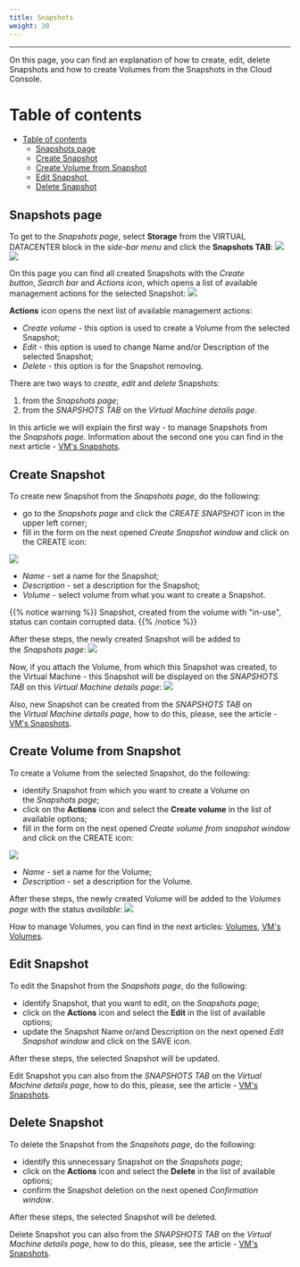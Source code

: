 ```yaml
---
title: Snapshots
weight: 30
---
```

___
On this page, you can find an explanation of how to create, edit, delete Snapshots and how to create Volumes from the Snapshots in the Cloud Console.

# Table of contents
- [Table of contents](#table-of-contents)
  - [Snapshots page](#snapshots-page)
  - [Create Snapshot](#create-snapshot)
  - [Create Volume from Snapshot](#create-volume-from-snapshot)
  - [Edit Snapshot ](#edit-snapshot)
  - [Delete Snapshot](#delete-snapshot)

## Snapshots page
To get to the *Snapshots page*, select **Storage** from the VIRTUAL DATACENTER block in the *side-bar menu* and click the **Snapshots TAB**:
![](../../../assets/images/vol/1.png?width=15pc&classes=border,shadow) 
![](../../../assets/images/snap/1.png?width=30pc&classes=border,shadow)  

On this page you can find all created Snapshots with the *Create button*, *Search bar* and *Actions icon*, which opens a list of available management actions for the selected Snapshot:
![](../../../assets/images/snap/2.png?classes=border,shadow)

**Actions** icon opens the next list of available management actions:
- *Create volume* - this option is used to create a Volume from the selected Snapshot;
- *Edit* - this option is used to change Name and/or Description of the selected Snapshot;
- *Delete* - this option is for the Snapshot removing.

There are two ways to *create*, *edit* and *delete* Snapshots:
1. from the *Snapshots page*;
2. from the *SNAPSHOTS TAB* on the *Virtual Machine details page*.

In this article we will explain the first way - to manage Snapshots from the *Snapshots page*. Information about the second one you can find in the next article - [VM's Snapshots](https://docs.ventuscloud.eu/products/storage/manage-snapshots/).  

## Create Snapshot
To create new Snapshot from the *Snapshots page*, do the following:
- go to the *Snapshots page* and click the *CREATE SNAPSHOT* icon in the upper left corner;
- fill in the form on the next opened *Create Snapshot window* and click on the CREATE icon:

![](../../../assets/images/snap/3.png?width=35pc&classes=border,shadow)
  - *Name* - set a name for the Snapshot;
  - *Description* - set a description for the Snapshot;
  - *Volume* - select volume from what you want to create a Snapshot.

{{% notice warning %}}
Snapshot, created from the volume with "in-use", status can contain corrupted data.
{{% /notice %}}  

After these steps, the newly created Snapshot will be added to the *Snapshots page*:
![](../../../assets/images/snap/4.png?classes=border,shadow)

Now, if you attach the Volume, from which this Snapshot was created,  to the Virtual Machine - this Snapshot will be displayed on the *SNAPSHOTS TAB* on this *Virtual Machine details page*:
![](../../../assets/images/snap/5.png?classes=border,shadow)

Also, new Snapshot can be created from the *SNAPSHOTS TAB* on the *Virtual Machine details page*, how to do this, please, see the article - [VM's Snapshots](https://docs.ventuscloud.eu/products/storage/manage-snapshots/).

## Create Volume from Snapshot
To create a Volume from the selected Snapshot, do the following:
- identify Snapshot from which you want to create a Volume on the *Snapshots page*;
- click on the **Actions** icon and select the **Create volume** in the list of available options;
- fill in the form on the next opened *Create volume from snapshot window* and click on the CREATE icon:

![](../../../assets/images/snap/7.png?width=35pc&classes=border,shadow)
  - *Name* - set a name for the Volume;
  - *Description* - set a description for the Volume.

After these steps, the newly created Volume will be added to the *Volumes page* with the status *available*:
![](../../../assets/images/snap/8.png?classes=border,shadow)

How to manage Volumes, you can find in the next articles: [Volumes](https://docs.ventuscloud.eu/products/storage/volumes/), [VM's Volumes](https://docs.ventuscloud.eu/products/storage/manage-volumes/).  

## Edit Snapshot 
To edit the Snapshot from the *Snapshots page*, do the following:
- identify Snapshot, that you want to edit, on the *Snapshots page*;
- click on the **Actions** icon and select the **Edit** in the list of available options;
- update the Snapshot Name or/and Description on the next opened *Edit Snapshot window* and click on the SAVE icon.

After these steps, the selected Snapshot will be updated.  

Edit Snapshot you can also from the *SNAPSHOTS TAB* on the *Virtual Machine details page*, how to do this, please, see the article - [VM's Snapshots](https://docs.ventuscloud.eu/products/storage/manage-snapshots/).


## Delete Snapshot
To delete the Snapshot from the *Snapshots page*, do the following:
- identify this unnecessary Snapshot on the *Snapshots* *page*;
- click on the **Actions** icon and select the **Delete** in the list of available options;
- confirm the Snapshot deletion on the next opened *Confirmation window*.

After these steps, the selected Snapshot will be deleted.

Delete Snapshot you can also from the *SNAPSHOTS TAB* on the *Virtual Machine details page*, how to do this, please, see the article - [VM's Snapshots](https://docs.ventuscloud.eu/products/storage/manage-snapshots/).

